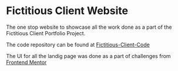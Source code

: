 # Fictitious Client Website

The one stop website to showcase all the work done as a part of the Fictitious Client Portfolio Project.

The code repository can be found at [Fictitious-Client-Code]("https://github.com/abhu-A-J/Fictitious-Client-Code")

The UI for all the landig page was done as a part of challenges from [Frontend Mentor]("https://www.frontendmentor.io/challenges")
